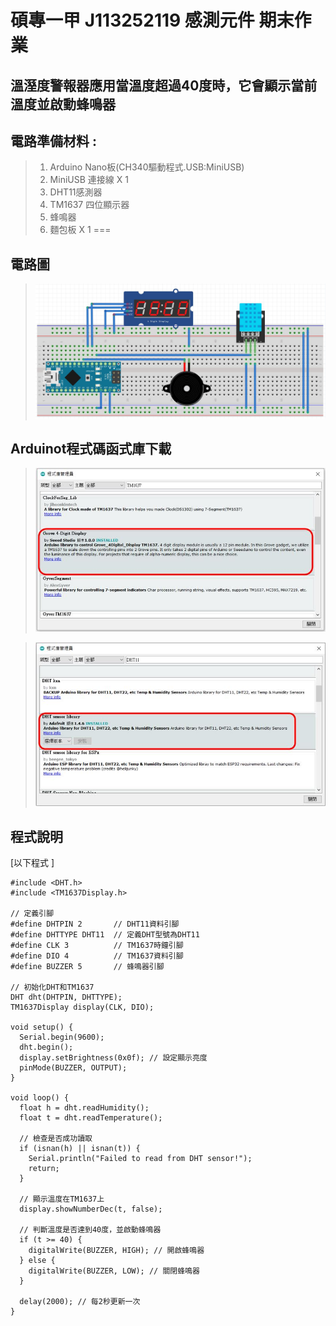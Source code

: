 <h1>碩專一甲  J113252119 感測元件 期末作業</h1>

## 溫溼度警報器應用當溫度超過40度時，它會顯示當前溫度並啟動蜂鳴器 

## 電路準備材料 : 
>1. Arduino Nano板(CH340驅動程式.USB:MiniUSB) 
>2. MiniUSB 連接線 X 1 
>3. DHT11感測器
>4. TM1637 四位顯示器
>5. 蜂鳴器
>6. 麵包板 X 1 
===

## 電路圖
>![](https://github.com/J113252119/Arduino/blob/main/2024.09%E6%84%9F%E6%B8%AC%E5%85%83%E4%BB%B6/%E6%9C%9F%E6%9C%AB%E8%80%83/%E6%9C%9F%E6%9C%AB%E4%BD%9C%E6%A5%AD%E9%9B%BB%E8%B7%AF%E5%9C%96.JPG?raw=true)

## Arduinot程式碼函式庫下載
>![](https://github.com/J113252119/Arduino/blob/main/2024.09感測元件/期中考/Arduinot%20TM1637程式碼函式庫.JPG?raw=true)

>![](https://github.com/J113252119/Arduino/blob/main/2024.09感測元件/期中考/Arduinot%20DHT11程式碼函式庫.JPG?raw=true)

## 程式說明
[以下程式來源 DHT11.ino ]:[https://github.com/derricktsai0904/Arduino/blob/master/04%20NodeMCU/LEDControl/LED_Control.ino](https://github.com/derricktsai0904/Course/blob/main/2024.09%E6%84%9F%E6%B8%AC%E5%85%83%E4%BB%B6/Arduino%20LED%E9%9C%B9%E9%9D%82%E7%87%88/LED_Control.ino) "LED_Control.ino"
[以下程式 ]
``` arduino
#include <DHT.h>
#include <TM1637Display.h>

// 定義引腳
#define DHTPIN 2       // DHT11資料引腳
#define DHTTYPE DHT11  // 定義DHT型號為DHT11
#define CLK 3          // TM1637時鐘引腳
#define DIO 4          // TM1637資料引腳
#define BUZZER 5       // 蜂鳴器引腳

// 初始化DHT和TM1637
DHT dht(DHTPIN, DHTTYPE);
TM1637Display display(CLK, DIO);

void setup() {
  Serial.begin(9600);
  dht.begin();
  display.setBrightness(0x0f); // 設定顯示亮度
  pinMode(BUZZER, OUTPUT);
}

void loop() {
  float h = dht.readHumidity();
  float t = dht.readTemperature();
  
  // 檢查是否成功讀取
  if (isnan(h) || isnan(t)) {
    Serial.println("Failed to read from DHT sensor!");
    return;
  }

  // 顯示溫度在TM1637上
  display.showNumberDec(t, false);

  // 判斷溫度是否達到40度，並啟動蜂鳴器
  if (t >= 40) {
    digitalWrite(BUZZER, HIGH); // 開啟蜂鳴器
  } else {
    digitalWrite(BUZZER, LOW); // 關閉蜂鳴器
  }

  delay(2000); // 每2秒更新一次
}



